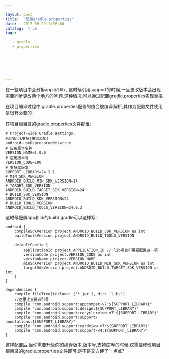 ```yaml
---

layout: post
title:  "配置gradle.properties"
date:   2017-09-29 1:06:00
catalog:  true
tags:

   - gradle
   - properties
   

   
   
       
   
---
```


在一些项目中会分拆app 和 lib , 这时候引用support的时候,一旦更改版本会出现需要同步更改两个地方的问题.这种情况,可以通过配置gradle.properties实现替换.

在项目编译过程中,gradle.properties配置的值会被编译解析,其作为配置文件使用是很有必要的.

在项目根目录的gradle.properties文件配置:

```
# Project-wide Gradle settings.
#添加ndk支持(按需添加)
android.useDeprecatedNdk=true
# 应用版本名称
VERSION_NAME=1.0.0
# 应用版本号
VERSION_CODE=100
# 支持库版本
SUPPORT_LIBRARY=24.2.1
# MIN_SDK_VERSION
ANDROID_BUILD_MIN_SDK_VERSION=14
# TARGET_SDK_VERSION
ANDROID_BUILD_TARGET_SDK_VERSION=24
# BUILD_SDK_VERSION
ANDROID_BUILD_SDK_VERSION=24
# BUILD_TOOLS_VERSION
ANDROID_BUILD_TOOLS_VERSION=24.0.3
```

这时候配置app和lib的build.gradle可以这样写:

```
android {
    compileSdkVersion project.ANDROID_BUILD_SDK_VERSION as int
    buildToolsVersion project.ANDROID_BUILD_TOOLS_VERSION
 
    defaultConfig {
        applicationId project.APPLICATION_ID // lib项目不需要配置这一项
        versionCode project.VERSION_CODE as int
        versionName project.VERSION_NAME
        minSdkVersion project.ANDROID_BUILD_MIN_SDK_VERSION as int
        targetSdkVersion project.ANDROID_BUILD_TARGET_SDK_VERSION as int
    }
}
 
dependencies {
    compile fileTree(include: ['*.jar'], dir: 'libs')
    //这里注意是双引号
    compile "com.android.support:appcompat-v7:${SUPPORT_LIBRARY}"
    compile "com.android.support:design:${SUPPORT_LIBRARY}"
    compile "com.android.support:recyclerview-v7:${SUPPORT_LIBRARY}"
    compile "com.android.support:support-annotations:${SUPPORT_LIBRARY}"
    compile "com.android.support:cardview-v7:${SUPPORT_LIBRARY}"
    compile "com.android.support:support-v4:${SUPPORT_LIBRARY}"
}
```
这样配置后,当你需要升级你的编译版本,版本号,支持库等的时候,仅需要修改项目根目录的gradle.properties文件即可,是不是又方便了一点点?



